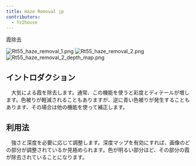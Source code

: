 ```yaml
---
title: Haze Removal jp
contributors:
  - Yz2house
---
```


<div class="pagetitle">

霞除去

</div>

![](Rt55_haze_removal_1.png "Rt55_haze_removal_1.png")
![](Rt55_haze_removal_2.png "Rt55_haze_removal_2.png")
![](Rt55_haze_removal_2_depth_map.png "Rt55_haze_removal_2_depth_map.png")

## イントロダクション

　大気による霞を除去します。通常、この機能を使うと彩度とディテールが増します。色被りが軽減されることもありますが、逆に青い色被りが発生することもあります、その場合は他の機能を使って補正します。

## 利用法

　強さと深度を必要に応じて調整します。深度マップを有効にすれば、画像のどの部分が調整されているか見極められます。色が明るい部分ほど、その部分の霞が除去されていることになります。
